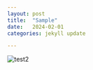 ```yaml
---
layout: post
title:  "Sample"
date:   2024-02-01
categories: jekyll update

---
```


![test2](./assets/test2.png)